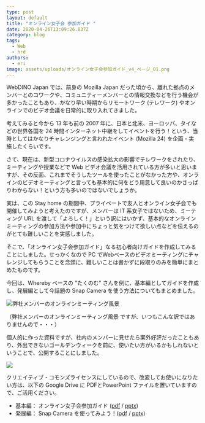 ```yaml
---
type: post
layout: default
title: "オンライン女子会 参加ガイド "
date: 2020-04-26T13:09:26.837Z
category: blog
tags:
  - Web
  - hrd
authors:
  - eri
image: assets/uploads/オンライン女子会参加ガイド_v4_ページ_01.png
---
```

WebDINO Japan では、前身の Mozilla Japan だった頃から、離れた拠点のメンバーとのコワークや、コミュニティーメンバーとの情報交換などを行う機会が多かったこともあり、かなり早い時期からリモートワーク (テレワーク) やオンラインでのビデオ会議を日常的に取り入れてきました。

考えてみると今から 13 年も前の 2007 年に、日本と北米、ヨーロッパ、タイなどの世界各国を 24 時間インターネット中継をしてイベントを行う！という、当時としてはかなりチャレンジングと言われたイベント (Mozilla 24) を企画・実施したくらいです。

さて、現在は、新型コロナウイルスの感染拡大の影響でテレワークをされたり、ミーティングや授業などで Web ビデオ会議を活用されている方が多いと思いますが、その反面、これまでそうしたツールを使ったことがなかった方や、オンラインのビデオミーティングと言っても基本的に何をどう用意して良いのかさっぱりわからない！という方も多いのではないでしょうか。

実は、この Stay home の期間中、プライベートで友人とオンライン女子会でも開催してみようと考えたのですが、メンバーは IT 系女子ではないため、ミーティング URL を渡して「よろしく！」という訳にはいかず、基本的なオンラインミーティングの参加方法や参加中にちょっと気をつけて欲しい点などを伝えるのがとても難しいことを実感しました。

そこで、「オンライン女子会参加ガイド」なる初心者向けガイドを作成してみることにしました。せっかくなので PC でWebベースのビデオミーティングにチャレンジしてもらうことを念頭に、難しいことは書かずに段取りのみを簡単にまとめたものです。

今回は、Whereby ベースの "たくのむ" さんを例に、基本編としてガイドを作成し、発展編として今話題の Snap Camera を使う方法についてもまとめました。

![弊社メンバーのオンラインミーティング風景](assets/uploads/wdjmeeting.png "弊社メンバーのオンラインミーティング風景")

（弊社メンバーのオンラインミーティング風景 ですが、いつもこんな訳ではありませんので・・・）

個人的に作った資料ですが、社内のメンバーに見せたら案外好評だったこともあり、外出できないゴールデンウィークを前に、使いたい方がいるかもしれないということで、公開することにしました。

![](assets/uploads/基礎編-tile-s.jpg)

クリエイティブ・コモンズライセンスにしているので、改変してお使いになりたい方は、以下の Google Drive に PDFとPowerPoint ファイルを置いていますので、ご活用ください。

* 基本編： オンライン女子会参加ガイド ([pdf](https://drive.google.com/file/d/1T_Dj-G3SiD41nWY-H_L7M7CHLh9ZM214/view?usp=sharing) / [pptx](https://drive.google.com/file/d/1kd8oqkDCeB6vGm5upWWhDWw651IikSOq/view?usp=sharing))
* 発展編： Snap Camera を使ってみよう！([pdf](https://drive.google.com/file/d/1QMGHAElCDyaKQkFwp4UQLTrcVue-2ykw/view?usp=sharing) / [pptx](https://drive.google.com/file/d/1rBIzeMf5eVCO9AOMCJzu0YK09wVdePP5/view?usp=sharing))
